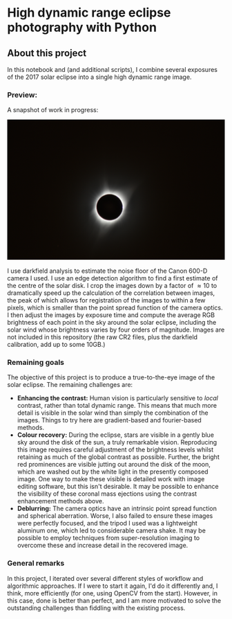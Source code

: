 # High dynamic range eclipse photography with Python

## About this project

In this notebook and (and additional scripts), I combine several exposures of the 2017 solar eclipse into a single high dynamic range image.

### Preview:

A snapshot of work in progress:

![Preview](/demo/16bit_master_gimp_compress.jpg "Okay, so I got a little lazy and made a contrast adjustment in GIMP, sue me.")


I use darkfield analysis to estimate the noise floor of the Canon 600-D camera I used. I use an edge detection algorithm to find a first estimate of the centre of the solar disk. I crop the images down by a factor of $\approx 10$ to dramatically speed up the calculation of the correlation between images, the peak of which allows for registration of the images to within a few pixels, which is smaller than the point spread function of the camera optics. I then adjust the images by exposure time and compute the average RGB brightness of each point in the sky around the solar eclipse, including the solar wind whose brightness varies by four orders of magnitude. Images are not included in this repository (the raw CR2 files, plus the darkfield calibration, add up to some 10GB.)

### Remaining goals

The objective of this project is to produce a true-to-the-eye image of the solar eclipse. The remaining challenges are:
* **Enhancing the contrast:** Human vision is particularly sensitive to *local* contrast, rather than total dynamic range. This means that much more detail is visible in the solar wind than simply the combination of the images. Things to try here are gradient-based and fourier-based methods.
* **Colour recovery:** During the eclipse, stars are visible in a gently blue sky around the disk of the sun, a truly remarkable vision. Reproducing this image requires careful adjustment of the brightness levels whilst retaining as much of the global contrast as possible. Further, the bright red prominences are visible jutting out around the disk of the moon, which are washed out by the white light in the presently composed image. One way to make these visible is detailed work with image editing software, but this isn't desirable. It may be possible to enhance the visibility of these coronal mass ejections using the contrast enhancement methods above.
* **Deblurring:** The camera optics have an intrinsic point spread function and spherical aberration. Worse, I also failed to ensure these images were perfectly focused, and the tripod I used was a lightweight aluminum one, which led to considerable camera shake. It may be possible to employ techniques from super-resolution imaging to overcome these and increase detail in the recovered image.



### General remarks

In this project, I iterated over several different styles of workflow and algorithmic approaches. If I were to start it again, I'd do it differently and, I think, more efficiently (for one, using OpenCV from the start). However, in this case, done is better than perfect, and I am more motivated to solve the outstanding challenges than fiddling with the existing process. 
